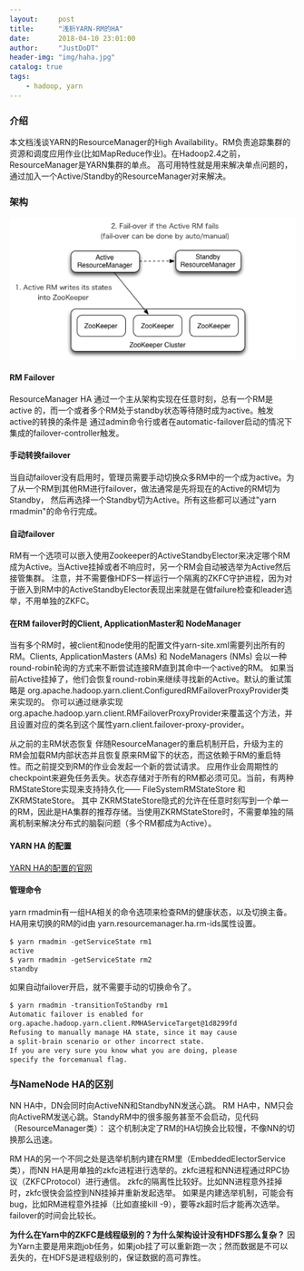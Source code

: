 ```yaml
---
layout:     post
title:      "浅析YARN-RM的HA"
date:       2018-04-10 23:01:00
author:     "JustDoDT"
header-img: "img/haha.jpg"
catalog: true
tags:
    - hadoop, yarn
---
```


### 介绍
本文档浅谈YARN的ResourceManager的High Availability。RM负责追踪集群的资源和调度应用作业(比如MapReduce作业)。在Hadoop2.4之前，ResourceManager是YARN集群的单点。
高可用特性就是用来解决单点问题的，通过加入一个Active/Standby的ResourceManager对来解决。

### 架构

![Hadoop Yarn架构](/img/Yarn/yarn5.png)

#### RM Failover
ResourceManager HA 通过一个主从架构实现在任意时刻，总有一个RM是active 的，而一个或者多个RM处于standby状态等待随时成为active。触发active的转换的条件是
通过admin命令行或者在automatic-failover启动的情况下集成的failover-controller触发。

#### 手动转换failover
当自动failover没有启用时，管理员需要手动切换众多RM中的一个成为active。为了从一个RM到其他RM进行failover，做法通常是先将现在的Active的RM切为Standby，
然后再选择一个Standby切为Active。所有这些都可以通过"yarn rmadmin"的命令行完成。

#### 自动failover
RM有一个选项可以嵌入使用Zookeeper的ActiveStandbyElector来决定哪个RM成为Active。当Active挂掉或者不响应时，另一个RM会自动被选举为Active然后接管集群。
注意，并不需要像HDFS一样运行一个隔离的ZKFC守护进程，因为对于嵌入到RM中的ActiveStandbyElector表现出来就是在做failure检查和leader选举，不用单独的ZKFC。

#### 在RM failover时的Client, ApplicationMaster和 NodeManager
当有多个RM时，被client和node使用的配置文件yarn-site.xml需要列出所有的RM。Clients, ApplicationMasters (AMs) 和 NodeManagers (NMs) 会以一种round-robin轮询的方式来不断尝试连接RM直到其命中一个active的RM。
如果当前Active挂掉了，他们会恢复round-robin来继续寻找新的Active。默认的重试策略是 org.apache.hadoop.yarn.client.ConfiguredRMFailoverProxyProvider类来实现的。
你可以通过继承实现org.apache.hadoop.yarn.client.RMFailoverProxyProvider来覆盖这个方法，并且设置对应的类名到这个属性yarn.client.failover-proxy-provider。

从之前的主RM状态恢复
伴随ResourceManager的重启机制开启，升级为主的RM会加载RM内部状态并且恢复原来RM留下的状态，而这依赖于RM的重启特性。而之前提交到RM的作业会发起一个新的尝试请求。
应用作业会周期性的checkpoint来避免任务丢失。状态存储对于所有的RM都必须可见。当前，有两种RMStateStore实现来支持持久化—— FileSystemRMStateStore 和 ZKRMStateStore。
其中 ZKRMStateStore隐式的允许在任意时刻写到一个单一的RM，因此是HA集群的推荐存储。当使用ZKRMStateStore时，不需要单独的隔离机制来解决分布式的脑裂问题（多个RM都成为Active）。

#### YARN HA 的配置
[YARN HA的配置的官网](http://archive.cloudera.com/cdh5/cdh/5/hadoop-2.6.0-cdh5.7.0/hadoop-yarn/hadoop-yarn-site/ResourceManagerHA.html)


#### 管理命令
yarn rmadmin有一组HA相关的命令选项来检查RM的健康状态，以及切换主备。HA用来切换的RM的id由 yarn.resourcemanager.ha.rm-ids属性设置。

    $ yarn rmadmin -getServiceState rm1
    active
    $ yarn rmadmin -getServiceState rm2
    standby


如果自动failover开启，就不需要手动的切换命令了。

    $ yarn rmadmin -transitionToStandby rm1
    Automatic failover is enabled for org.apache.hadoop.yarn.client.RMHAServiceTarget@1d8299fd
    Refusing to manually manage HA state, since it may cause
    a split-brain scenario or other incorrect state.
    If you are very sure you know what you are doing, please
    specify the forcemanual flag.
    
    
### 与NameNode HA的区别

NN HA中，DN会同时向ActiveNN和StandbyNN发送心跳。
RM HA中，NM只会向ActiveRM发送心跳。StandyRM中的很多服务甚至不会启动，见代码（ResourceManager类）：
这个机制决定了RM的HA切换会比较慢，不像NN的切换那么迅速。

RM HA的另一个不同之处是选举机制内建在RM里（EmbeddedElectorService类），而NN HA是用单独的zkfc进程进行选举的。zkfc进程和NN进程通过RPC协议（ZKFCProtocol）进行通信。
zkfc的隔离性比较好。比如NN进程意外挂掉时，zkfc很快会监控到NN挂掉并重新发起选举。
如果是内建选举机制，可能会有bug，比如RM进程意外挂掉（比如直接kill -9），要等zk超时后才能再次选举。failover的时间会比较长。

**为什么在Yarn中的ZKFC是线程级别的？为什么架构设计没有HDFS那么复杂？**
因为Yarn主要是用来跑job任务，如果job挂了可以重新跑一次；然而数据是不可以丢失的，在HDFS是进程级别的，保证数据的高可靠性。





